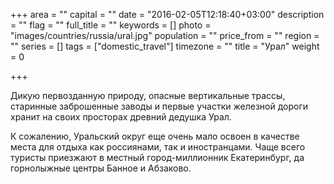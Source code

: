 +++
area = ""
capital = ""
date = "2016-02-05T12:18:40+03:00"
description = ""
flag = ""
full_title = ""
keywords = []
photo = "images/countries/russia/ural.jpg"
population = ""
price_from = ""
region = ""
series = []
tags = ["domestic_travel"]
timezone = ""
title = "Урал"
weight = 0

+++

Дикую первозданную природу, опасные вертикальные трассы, старинные заброшенные заводы и первые участки железной дороги хранит на своих просторах древний дедушка Урал. 

К сожалению, Уральский округ еще очень мало освоен в качестве места для отдыха как россиянами, так и иностранцами. Чаще всего туристы приезжают в местный город-миллионник Екатеринбург, да горнолыжные центры Банное и Абзаково.
